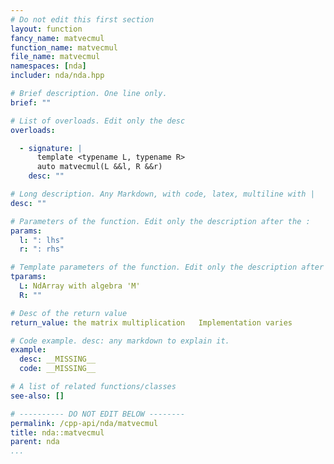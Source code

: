 ```yaml
---
# Do not edit this first section
layout: function
fancy_name: matvecmul
function_name: matvecmul
file_name: matvecmul
namespaces: [nda]
includer: nda/nda.hpp

# Brief description. One line only.
brief: ""

# List of overloads. Edit only the desc
overloads:

  - signature: |
      template <typename L, typename R> 
      auto matvecmul(L &&l, R &&r)
    desc: ""

# Long description. Any Markdown, with code, latex, multiline with |
desc: ""

# Parameters of the function. Edit only the description after the :
params:
  l: ": lhs"
  r: ": rhs"

# Template parameters of the function. Edit only the description after the :
tparams:
  L: NdArray with algebra 'M'
  R: ""

# Desc of the return value
return_value: the matrix multiplication   Implementation varies

# Code example. desc: any markdown to explain it.
example:
  desc: __MISSING__
  code: __MISSING__

# A list of related functions/classes
see-also: []

# ---------- DO NOT EDIT BELOW --------
permalink: /cpp-api/nda/matvecmul
title: nda::matvecmul
parent: nda
...
```


